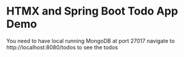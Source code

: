 # HTMX and Spring Boot Todo App Demo

You need to have local running MongoDB at port 27017
navigate to http://localhost:8080/todos to see the todos
